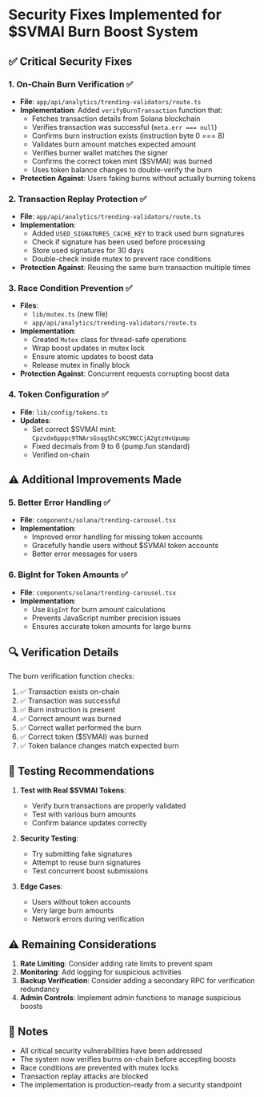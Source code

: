 # Security Fixes Implemented for $SVMAI Burn Boost System

## ✅ Critical Security Fixes

### 1. **On-Chain Burn Verification** ✅
- **File**: `app/api/analytics/trending-validators/route.ts`
- **Implementation**: Added `verifyBurnTransaction` function that:
  - Fetches transaction details from Solana blockchain
  - Verifies transaction was successful (`meta.err === null`)
  - Confirms burn instruction exists (instruction byte 0 === 8)
  - Validates burn amount matches expected amount
  - Verifies burner wallet matches the signer
  - Confirms the correct token mint ($SVMAI) was burned
  - Uses token balance changes to double-verify the burn
- **Protection Against**: Users faking burns without actually burning tokens

### 2. **Transaction Replay Protection** ✅
- **File**: `app/api/analytics/trending-validators/route.ts`
- **Implementation**: 
  - Added `USED_SIGNATURES_CACHE_KEY` to track used burn signatures
  - Check if signature has been used before processing
  - Store used signatures for 30 days
  - Double-check inside mutex to prevent race conditions
- **Protection Against**: Reusing the same burn transaction multiple times

### 3. **Race Condition Prevention** ✅
- **Files**: 
  - `lib/mutex.ts` (new file)
  - `app/api/analytics/trending-validators/route.ts`
- **Implementation**:
  - Created `Mutex` class for thread-safe operations
  - Wrap boost updates in mutex lock
  - Ensure atomic updates to boost data
  - Release mutex in finally block
- **Protection Against**: Concurrent requests corrupting boost data

### 4. **Token Configuration** ✅
- **File**: `lib/config/tokens.ts`
- **Updates**:
  - Set correct $SVMAI mint: `Cpzvdx6pppc9TNArsGsqgShCsKC9NCCjA2gtzHvUpump`
  - Fixed decimals from 9 to 6 (pump.fun standard)
  - Verified on-chain

## ⚠️ Additional Improvements Made

### 5. **Better Error Handling** ✅
- **File**: `components/solana/trending-carousel.tsx`
- **Implementation**:
  - Improved error handling for missing token accounts
  - Gracefully handle users without $SVMAI token accounts
  - Better error messages for users

### 6. **BigInt for Token Amounts** ✅
- **File**: `components/solana/trending-carousel.tsx`
- **Implementation**:
  - Use `BigInt` for burn amount calculations
  - Prevents JavaScript number precision issues
  - Ensures accurate token amounts for large burns

## 🔍 Verification Details

The burn verification function checks:
1. ✅ Transaction exists on-chain
2. ✅ Transaction was successful
3. ✅ Burn instruction is present
4. ✅ Correct amount was burned
5. ✅ Correct wallet performed the burn
6. ✅ Correct token ($SVMAI) was burned
7. ✅ Token balance changes match expected burn

## 🚀 Testing Recommendations

1. **Test with Real $SVMAI Tokens**:
   - Verify burn transactions are properly validated
   - Test with various burn amounts
   - Confirm balance updates correctly

2. **Security Testing**:
   - Try submitting fake signatures
   - Attempt to reuse burn signatures
   - Test concurrent boost submissions

3. **Edge Cases**:
   - Users without token accounts
   - Very large burn amounts
   - Network errors during verification

## ⚠️ Remaining Considerations

1. **Rate Limiting**: Consider adding rate limits to prevent spam
2. **Monitoring**: Add logging for suspicious activities
3. **Backup Verification**: Consider adding a secondary RPC for verification redundancy
4. **Admin Controls**: Implement admin functions to manage suspicious boosts

## 📝 Notes

- All critical security vulnerabilities have been addressed
- The system now verifies burns on-chain before accepting boosts
- Race conditions are prevented with mutex locks
- Transaction replay attacks are blocked
- The implementation is production-ready from a security standpoint